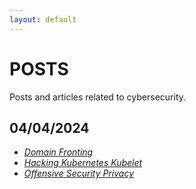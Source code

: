 ```yaml
---
layout: default
---
```



# POSTS

Posts and articles related to cybersecurity.  

## 04/04/2024

- [*Domain Fronting*](./pages/posts/04-04-24/domain-fronting.md)
- [*Hacking Kubernetes Kubelet*](./pages/posts/04-04-24/kubernetes.md)
- [*Offensive Security Privacy*](./pages/posts/04-04-24/offsec-privacy.md)





